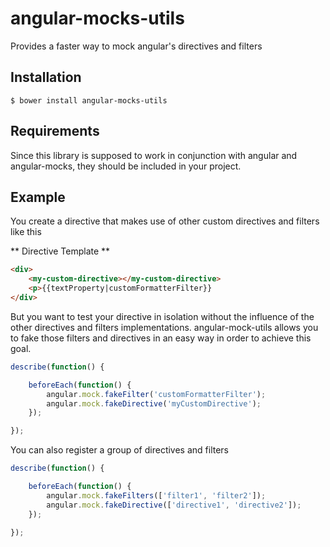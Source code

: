 angular-mocks-utils
===================

Provides a faster way to mock angular's directives and filters

## Installation

    $ bower install angular-mocks-utils


## Requirements

Since this library is supposed to work in conjunction with
angular and angular-mocks, they should be included in your project.


## Example

You create a directive that makes use of other custom directives and filters
like this

** Directive Template **

```html
<div>
    <my-custom-directive></my-custom-directive>
    <p>{{textProperty|customFormatterFilter}}
</div>
```

But you want to test your directive in isolation without the influence of
the other directives and filters implementations. angular-mock-utils allows
you to fake those filters and directives in an easy way in order
to achieve this goal.

```js
describe(function() {

    beforeEach(function() {
        angular.mock.fakeFilter('customFormatterFilter');
        angular.mock.fakeDirective('myCustomDirective');
    });

});

```

You can also register a group of directives and filters


```js
describe(function() {

    beforeEach(function() {
        angular.mock.fakeFilters(['filter1', 'filter2']);
        angular.mock.fakeDirective(['directive1', 'directive2']);
    });

});
```
